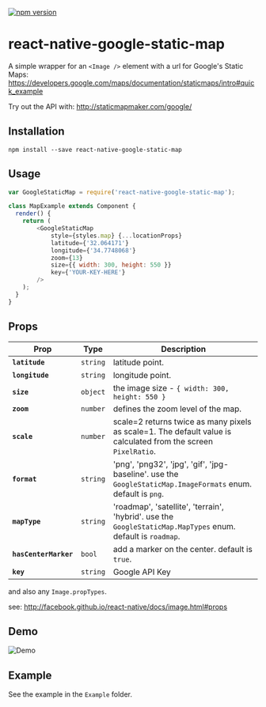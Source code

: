 [![npm version](https://badge.fury.io/js/react-native-google-static-map.svg)](http://badge.fury.io/js/react-native-google-static-map)

# react-native-google-static-map 

A simple wrapper for an `<Image />` element with a url for Google's Static Maps:
https://developers.google.com/maps/documentation/staticmaps/intro#quick_example

Try out the API with:
http://staticmapmaker.com/google/

## Installation
```
npm install --save react-native-google-static-map
```
## Usage
```js
var GoogleStaticMap = require('react-native-google-static-map');

class MapExample extends Component {
  render() {
    return (
        <GoogleStaticMap 
            style={styles.map} {...locationProps} 
            latitude={'32.064171'}
            longitude={'34.7748068'}
            zoom={13}
            size={{ width: 300, height: 550 }}
            key={'YOUR-KEY-HERE'}
        />
    );
  }
}
```
## Props
| Prop | Type | Description |
|---|---|---|
|**`latitude`**|`string`|latitude point.|
|**`longitude`**|`string`|longitude point.|
|**`size`**|`object`| the image size - `{ width: 300, height: 550 }`|
|**`zoom`**|`number`|defines the zoom level of the map.|
|**`scale`**|`number`|scale=2 returns twice as many pixels as scale=1. The default value is calculated from the screen `PixelRatio`. |
|**`format`**|`string`|'png', 'png32', 'jpg', 'gif', 'jpg-baseline'. use the `GoogleStaticMap.ImageFormats` enum. default is `png`.|
|**`mapType`**|`string`|'roadmap', 'satellite', 'terrain', 'hybrid'. use the `GoogleStaticMap.MapTypes` enum. default is `roadmap`.|
|**`hasCenterMarker`**|`bool`|add a marker on the center. default is `true`.|
|**`key`**|`string`|Google API Key|
and also any `Image.propTypes`. 

see: http://facebook.github.io/react-native/docs/image.html#props

## Demo
![Demo](https://raw.githubusercontent.com/yelled3/react-native-google-static-map/master/Example/demo.png)

## Example 
See the example in the `Example` folder. 
